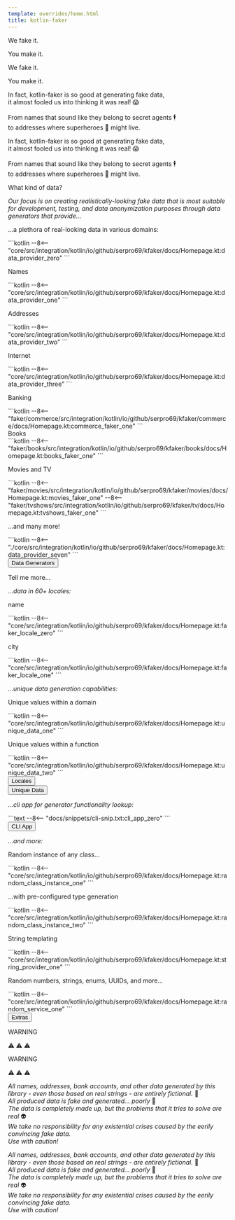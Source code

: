 ```yaml
---
template: overrides/home.html
title: kotlin-faker
---
```


<section class="w-100">
  <!--We fake it. You make it-->
  <div class="md-grid container-row pt-4 my-4">
    <div class="card-white py-3 mx-xs-3 mx-sm-3 mx-4 mx-xl-0 ">
      <div class="container-row">
        <div class="container ctx-card-white-1 pt-4">
          <div class="d-sm text-align-center">
            <p class="display-3 Telegraf-UltraBold text-dark mx-auto mt-4">We fake it.</p>
            <p class="display-3 Telegraf-UltraBold text-pink mx-auto my-4">You make it.</p>
          </div>
          <div class="d-sm-none d-md-none d-lg-none d-xl-none text-align-center">
            <p class="display-4 Telegraf-UltraBold text-dark mx-auto mt-4">We fake it.</p>
            <p class="display-4 Telegraf-UltraBold text-pink mx-auto my-4">You make it.</p>
          </div>
          <div class="container ctx-card-white-1 text-dark h3 d-lg-none d-xl-none my-xs-5 my-sm-5 my-md-5">
            <p class="mx-xs-auto mx-sm-auto mx-md-auto my-xs-5 my-sm-5 my-md-5">
              In fact, kotlin-faker is so good at generating fake data,
              <br>
              it almost fooled us into thinking it was real! 😱
              <br><br>
              From names that sound like they belong to secret agents 🕴️
              <br>
              to addresses where superheroes 🦸 might live.
            </p>
          </div>
        </div>
        <div class="container ctx-card-white-1 text-dark h3 d-lg">
          <p>
            In fact, kotlin-faker is so good at generating fake data,
            <br>
            it almost fooled us into thinking it was real! 😱
            <br><br>
            From names that sound like they belong to secret agents 🕴️
            <br>
            to addresses where superheroes 🦸 might live.
          </p>
        </div>
      </div>
    </div>
  </div>

  <div class="md-grid container pt-5 my-0 my-xl-4 my-lg-4">
    <p class="display-3 text-dark Telegraf-UltraBold mt-4 text-align-center text-start-xl text-start-lg">What kind of data?</p>
    <p class="h2 my-3">
      <i>Our focus is on creating realistically-looking fake data that is most suitable for development, testing,
      and data anonymization purposes through data generators that provide...</i>
    </p>
    <div class="container container-row-lg container-row-xl my-4">
      <div class="text-dark h3 mx-4 my-3 mx-lg-0 my-xl-0 mx-lg-0 my-xl-0" style="order:0; flex: 30%;">
        <p>...a plethora of real-looking data in various domains:</p>
      </div>
      <div markdown="1" class="text-dark h3 mx-4 my-3 mx-lg-0 my-xl-0 mx-lg-0 my-xl-0" style="order:0; flex: 50%;">
        ```kotlin
        --8<-- "core/src/integration/kotlin/io/github/serpro69/kfaker/docs/Homepage.kt:data_provider_zero"
        ```
      </div>
    </div>
    <div class="container container-row-lg container-row-xl my-4">
      <div class="text-dark h3 mx-4 my-3 mx-lg-0 my-xl-0 mx-lg-0 my-xl-0" style="order:0; flex: 30%;">
        <p>Names</p>
      </div>
      <div markdown="1" class="text-dark h3 mx-4 my-3 mx-lg-0 my-xl-0 mx-lg-0 my-xl-0" style="order:0; flex: 50%;">
        ```kotlin
        --8<-- "core/src/integration/kotlin/io/github/serpro69/kfaker/docs/Homepage.kt:data_provider_one"
        ```
      </div>
    </div>
    <div class="container container-row-lg container-row-xl my-4">
      <div class="text-dark h3 mx-4 my-3 mx-lg-0 my-xl-0 mx-lg-0 my-xl-0" style="order:0; flex: 30%;">
        <p>Addresses</p>
      </div>
      <div markdown="1" class="text-dark h3 mx-4 my-3 mx-lg-0 my-xl-0 mx-lg-0 my-xl-0" style="order:0; flex: 50%;">
        ```kotlin
        --8<-- "core/src/integration/kotlin/io/github/serpro69/kfaker/docs/Homepage.kt:data_provider_two"
        ```
      </div>
    </div>
    <div class="container container-row-lg container-row-xl my-4">
      <div class="text-dark h3 mx-4 my-3 mx-lg-0 my-xl-0 mx-lg-0 my-xl-0" style="order:0; flex: 30%;">
        <p>Internet</p>
      </div>
      <div markdown="1" class="text-dark h3 mx-4 my-3 mx-lg-0 my-xl-0 mx-lg-0 my-xl-0" style="order:0; flex: 50%;">
        ```kotlin
        --8<-- "core/src/integration/kotlin/io/github/serpro69/kfaker/docs/Homepage.kt:data_provider_three"
        ```
      </div>
    </div>
    <div class="container container-row-lg container-row-xl my-4">
      <div class="text-dark h3 mx-4 my-3 mx-lg-0 my-xl-0 mx-lg-0 my-xl-0" style="order:0; flex: 30%;">
        <p>Banking</p>
      </div>
      <div markdown="1" class="text-dark h3 mx-4 my-3 mx-lg-0 my-xl-0 mx-lg-0 my-xl-0" style="order:0; flex: 50%;">
        ```kotlin
        --8<-- "faker/commerce/src/integration/kotlin/io/github/serpro69/kfaker/commerce/docs/Homepage.kt:commerce_faker_one"
        ```
      </div>
    </div>
    <div class="container container-row-lg container-row-xl my-4">
      <div class="text-dark h3 mx-4 my-3 mx-lg-0 my-xl-0 mx-lg-0 my-xl-0" style="order:0; flex: 30%;">
        Books
      </div>
      <div markdown="1" class="text-dark h3 mx-4 my-3 mx-lg-0 my-xl-0 mx-lg-0 my-xl-0" style="order:0; flex: 50%;">
        ```kotlin
        --8<-- "faker/books/src/integration/kotlin/io/github/serpro69/kfaker/books/docs/Homepage.kt:books_faker_one"
        ```
      </div>
    </div>
    <div class="container container-row-lg container-row-xl my-4">
      <div class="text-dark h3 mx-4 my-3 mx-lg-0 my-xl-0 mx-lg-0 my-xl-0" style="order:0; flex: 30%;">
        <p>Movies and TV</p>
      </div>
      <div markdown="1" class="text-dark h3 mx-4 my-3 mx-lg-0 my-xl-0 mx-lg-0 my-xl-0" style="order:0; flex: 50%;">
        ```kotlin
        --8<-- "faker/movies/src/integration/kotlin/io/github/serpro69/kfaker/movies/docs/Homepage.kt:movies_faker_one"
        --8<-- "faker/tvshows/src/integration/kotlin/io/github/serpro69/kfaker/tv/docs/Homepage.kt:tvshows_faker_one"
        ```
      </div>
    </div>
    <div class="container container-row-lg container-row-xl my-4">
      <div class="text-dark h3 mx-4 my-3 mx-lg-0 my-xl-0 mx-lg-0 my-xl-0" style="order:0; flex: 30%;">
        <p>...and many more!</p>
      </div>
      <div markdown="1" class="text-dark h3 mx-4 my-3 mx-lg-0 my-xl-0 mx-lg-0 my-xl-0" style="order:0; flex: 50%;">
        ```kotlin
        --8<-- "./core/src/integration/kotlin/io/github/serpro69/kfaker/docs/Homepage.kt:data_provider_seven"
        ```
      </div>
    </div>
    <div class="container container-row-lg container-row-xl my-4">
      <div style="order:0; flex: 20%;">
        <button
          onclick="location.href='{{ config.site_url }}/wiki/data-providers/'"
          title="Data Providers"
          type="button"
          class="btn-dark btn-xl-large btn-lg-large my-4 box-shadow ml-auto mx-xs-auto mx-sm-auto mx-md-auto"
        >Data Generators</button>
      </div>
      <div class="text-dark h3 mx-4 my-3 mx-lg-0 my-xl-0 mx-lg-0 my-xl-0" style="order:0; flex: 80%;">
      </div>
    </div>
  </div>
</section>

<section class="w-100">
  <!-- Locales and other features -->
  <div class="md-grid container pt-5 my-0 my-xl-4 my-lg-4">
    <p class="display-3 text-dark Telegraf-UltraBold mt-4 text-align-center text-start-xl text-start-lg">Tell me more...</p>
    <p class="h2 my-3">
      <i>…data in 60+ locales:</i>
    </p>
    <div class="container container-row-lg container-row-xl my-4">
      <div class="text-dark h3 mx-4 my-3 mx-lg-0 my-xl-0 mx-lg-0 my-xl-0" style="order:0; flex: 30%;">
        <p>name</p>
      </div>
      <div markdown="1" class="text-dark h3 mx-4 my-3 mx-lg-0 my-xl-0 mx-lg-0 my-xl-0" style="order:0; flex: 50%;">
        ```kotlin
        --8<-- "core/src/integration/kotlin/io/github/serpro69/kfaker/docs/Homepage.kt:faker_locale_zero"
        ```
      </div>
    </div>
    <div class="container container-row-lg container-row-xl my-4">
      <div class="text-dark h3 mx-4 my-3 mx-lg-0 my-xl-0 mx-lg-0 my-xl-0" style="order:0; flex: 30%;">
        <p>city</p>
      </div>
      <div markdown="1" class="text-dark h3 mx-4 my-3 mx-lg-0 my-xl-0 mx-lg-0 my-xl-0" style="order:0; flex: 50%;">
        ```kotlin
        --8<-- "core/src/integration/kotlin/io/github/serpro69/kfaker/docs/Homepage.kt:faker_locale_one"
        ```
      </div>
    </div>
    <p class="h2 my-3">
      <i>…unique data generation capabilities:</i>
    </p>
    <div class="container container-row-lg container-row-xl my-4">
      <div class="text-dark h3 mx-4 my-3 mx-lg-0 my-xl-0 mx-lg-0 my-xl-0" style="order:0; flex: 30%;">
        <p>Unique values within a domain</p>
      </div>
      <div markdown="1" class="text-dark h3 mx-4 my-3 mx-lg-0 my-xl-0 mx-lg-0 my-xl-0" style="order:0; flex: 50%;">
        ```kotlin
        --8<-- "core/src/integration/kotlin/io/github/serpro69/kfaker/docs/Homepage.kt:unique_data_one"
        ```
      </div>
    </div>
    <div class="container container-row-lg container-row-xl my-4">
      <div class="text-dark h3 mx-4 my-3 mx-lg-0 my-xl-0 mx-lg-0 my-xl-0" style="order:0; flex: 30%;">
        <p>Unique values within a function</p>
      </div>
      <div markdown="1" class="text-dark h3 mx-4 my-3 mx-lg-0 my-xl-0 mx-lg-0 my-xl-0" style="order:0; flex: 50%;">
        ```kotlin
        --8<-- "core/src/integration/kotlin/io/github/serpro69/kfaker/docs/Homepage.kt:unique_data_two"
        ```
      </div>
    </div>
    <div class="container container-row-lg container-row-xl my-4">
      <div class="text-dark h3 mx-4 my-3 mx-lg-0 my-xl-0 mx-lg-0 my-xl-0" style="order:0; flex: 40%;">
      </div>
      <div style="order:0; flex: 30%;">
        <button
          onclick="location.href='{{ config.site_url }}/wiki/available-locales/'"
          title="Locales"
          type="button"
          class="btn-dark btn-xl-large btn-lg-large my-4 box-shadow ml-auto mx-xs-auto mx-sm-auto mx-md-auto"
        >Locales</button>
      </div>
      <div style="order:0; flex: 30%;">
        <button
          onclick="location.href='{{ config.site_url }}/wiki/unique-generator/'"
          title="Unique Data"
          type="button"
          class="btn-dark btn-xl-large btn-lg-large my-4 box-shadow ml-auto mx-xs-auto mx-sm-auto mx-md-auto"
        >Unique Data </button>
      </div>
    </div>
    <p class="h2 my-3">
      <i>…cli app for generator functionality lookup:</i>
    </p>
    <div class="container container-row-lg container-row-xl my-4">
      <div class="text-dark h3 mx-4 my-3 mx-lg-0 my-xl-0 mx-lg-0 my-xl-0" style="order:0; flex: 30%;">
      </div>
      <div markdown="1" class="text-dark h3 mx-4 my-3 mx-lg-0 my-xl-0 mx-lg-0 my-xl-0" style="order:0; flex: 50%;">
        ```text
        --8<-- "docs/snippets/cli-snip.txt:cli_app_zero"
        ```
      </div>
    </div>
    <div class="container container-row-lg container-row-xl my-4">
      <div class="text-dark h3 mx-4 my-3 mx-lg-0 my-xl-0 mx-lg-0 my-xl-0" style="order:0; flex: 80%;">
      </div>
      <div style="order:0; flex: 20%;">
        <button
          onclick="location.href='{{ config.site_url }}/wiki/available-locales/'"
          title="Available Locales"
          type="button"
          class="btn-dark btn-xl-large btn-lg-large my-4 box-shadow ml-auto mx-xs-auto mx-sm-auto mx-md-auto"
        >CLI App</button>
      </div>
    </div>
    <p class="h2 my-3">
      <i>…and more:</i>
    </p>
    <div class="container container-row-lg container-row-xl my-4">
      <div class="text-dark h3 mx-4 my-3 mx-lg-0 my-xl-0 mx-lg-0 my-xl-0" style="order:0; flex: 30%;">
        <p>Random instance of any class…</p>
      </div>
      <div markdown="1" class="text-dark h3 mx-4 my-3 mx-lg-0 my-xl-0 mx-lg-0 my-xl-0" style="order:0; flex: 50%;">
        ```kotlin
        --8<-- "core/src/integration/kotlin/io/github/serpro69/kfaker/docs/Homepage.kt:random_class_instance_one"
        ```
      </div>
    </div>
    <div class="container container-row-lg container-row-xl my-4">
      <div class="text-dark h3 mx-4 my-3 mx-lg-0 my-xl-0 mx-lg-0 my-xl-0" style="order:0; flex: 30%;">
        <p>…with pre-configured type generation</p>
      </div>
      <div markdown="1" class="text-dark h3 mx-4 my-3 mx-lg-0 my-xl-0 mx-lg-0 my-xl-0" style="order:0; flex: 50%;">
        ```kotlin
        --8<-- "core/src/integration/kotlin/io/github/serpro69/kfaker/docs/Homepage.kt:random_class_instance_two"
        ```
      </div>
    </div>
    <div class="container container-row-lg container-row-xl my-4">
      <div class="text-dark h3 mx-4 my-3 mx-lg-0 my-xl-0 mx-lg-0 my-xl-0" style="order:0; flex: 30%;">
        <p>String templating</p>
      </div>
      <div markdown="1" class="text-dark h3 mx-4 my-3 mx-lg-0 my-xl-0 mx-lg-0 my-xl-0" style="order:0; flex: 50%;">
        ```kotlin
        --8<-- "core/src/integration/kotlin/io/github/serpro69/kfaker/docs/Homepage.kt:string_provider_one"
        ```
      </div>
    </div>
    <div class="container container-row-lg container-row-xl my-4">
      <div class="text-dark h3 mx-4 my-3 mx-lg-0 my-xl-0 mx-lg-0 my-xl-0" style="order:0; flex: 30%;">
        <p>Random numbers, strings, enums, UUIDs, and more…</p>
      </div>
      <div markdown="1" class="text-dark h3 mx-4 my-3 mx-lg-0 my-xl-0 mx-lg-0 my-xl-0" style="order:0; flex: 50%;">
        ```kotlin
        --8<-- "core/src/integration/kotlin/io/github/serpro69/kfaker/docs/Homepage.kt:random_service_one"
        ```
      </div>
    </div>
    <div class="container container-row-lg container-row-xl my-4">
      <div style="order:0; flex: 20%;">
        <button
          onclick="location.href='{{ config.site_url }}/wiki/unique-generator/'"
          title="Unique Data Generation"
          type="button"
          class="btn-dark btn-xl-large btn-lg-large my-4 box-shadow ml-auto mx-xs-auto mx-sm-auto mx-md-auto"
        >Extras</button>
      </div>
      <div class="text-dark h3 mx-4 my-3 mx-lg-0 my-xl-0 mx-lg-0 my-xl-0" style="order:0; flex: 80%;">
      </div>
    </div>
  </div>
  <div class="md-grid container-row pt-4 my-4">
    <div class="card-white py-3 mx-xs-3 mx-sm-3 mx-4 mx-xl-0 ">
      <div class="container-row">
        <div class="container ctx-card-white-1 pt-4">
          <div class="d-sm text-align-center">
            <p class="display-3 Telegraf-UltraBold text-dark mx-auto mt-4">WARNING</p>
            <p class="display-3 Telegraf-UltraBold text-pink mx-auto my-4">⚠️ ⚠️ ⚠️</p>
          </div>
          <div class="d-sm-none d-md-none d-lg-none d-xl-none text-align-center">
            <p class="display-4 Telegraf-UltraBold text-dark mx-auto mt-4">WARNING</p>
            <p class="display-4 Telegraf-UltraBold text-pink mx-auto my-4">⚠️ ⚠️ ⚠️</p>
          </div>
          <div class="container ctx-card-white-1 text-dark h3 d-lg-none d-xl-none my-xs-5 my-sm-5 my-md-5">
            <p class="mx-xs-auto mx-sm-auto mx-md-auto my-xs-5 my-sm-5 my-md-5">
              <i>All names, addresses, bank accounts, and other data generated by this library - even those based on real strings - are entirely fictional.</i> 🦹
              <br>
              <i>All produced data is fake and generated... poorly</i> 💩
              <br>
              <i>The data is completely made up, but the problems that it tries to solve are real</i> 👽
              <br>
              <i>We take no responsibility for any existential crises caused by the eerily convincing fake data.</i>
              <br>
              <i>Use with caution!</i>
            </p>
          </div>
        </div>
        <div class="container ctx-card-white-1 text-dark h3 d-lg">
          <p>
            <i>All names, addresses, bank accounts, and other data generated by this library - even those based on real strings - are entirely fictional.</i> 🦹
            <br>
            <i>All produced data is fake and generated... poorly</i> 💩
            <br>
            <i>The data is completely made up, but the problems that it tries to solve are real</i> 👽
            <br>
            <i>We take no responsibility for any existential crises caused by the eerily convincing fake data.</i>
            <br>
            <i>Use with caution!</i>
          </p>
        </div>
      </div>
    </div>
  </div>
</section>

